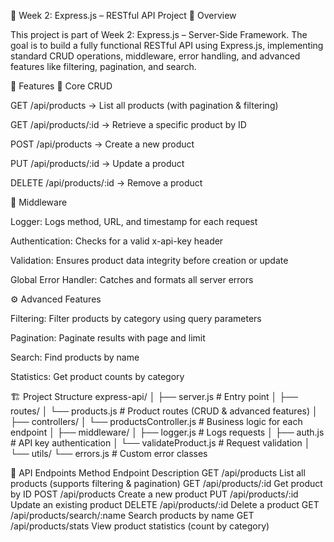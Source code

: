 🚂 Week 2: Express.js – RESTful API Project
📘 Overview

This project is part of Week 2: Express.js – Server-Side Framework.
The goal is to build a fully functional RESTful API using Express.js, implementing standard CRUD operations, middleware, error handling, and advanced features like filtering, pagination, and search.

🚀 Features
🧱 Core CRUD

GET /api/products → List all products (with pagination & filtering)

GET /api/products/:id → Retrieve a specific product by ID

POST /api/products → Create a new product

PUT /api/products/:id → Update a product

DELETE /api/products/:id → Remove a product

🧩 Middleware

Logger: Logs method, URL, and timestamp for each request

Authentication: Checks for a valid x-api-key header

Validation: Ensures product data integrity before creation or update

Global Error Handler: Catches and formats all server errors

⚙️ Advanced Features

Filtering: Filter products by category using query parameters

Pagination: Paginate results with page and limit

Search: Find products by name

Statistics: Get product counts by category

🏗️ Project Structure
express-api/
│
├── server.js                 # Entry point
│
├── routes/
│   └── products.js           # Product routes (CRUD & advanced features)
│
├── controllers/
│   └── productsController.js # Business logic for each endpoint
│
├── middleware/
│   ├── logger.js             # Logs requests
│   ├── auth.js               # API key authentication
│   └── validateProduct.js    # Request validation
│
└── utils/
    └── errors.js             # Custom error classes

🧩 API Endpoints
Method	Endpoint	Description
GET	/api/products	List all products (supports filtering & pagination)
GET	/api/products/:id	Get product by ID
POST	/api/products	Create a new product
PUT	/api/products/:id	Update an existing product
DELETE	/api/products/:id	Delete a product
GET	/api/products/search/:name	Search products by name
GET	/api/products/stats	View product statistics (count by category)